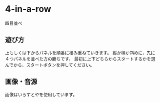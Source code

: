 # 4-in-a-row
四目並べ

## 遊び方
上もしくは下からパネルを順番に積み重ねていきます。
縦か横か斜めに，先に４つパネルを並べた方の勝ちです。 
最初に上下どちらからスタートするかを選んでから、スタートボタンを押してください。

## 画像・音源
画像はいらすとやを使用しています。
